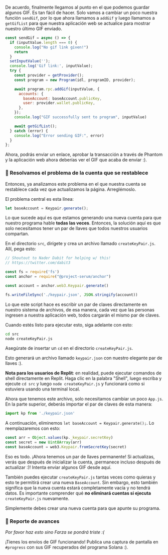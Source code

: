 De acuerdo, finalmente llegamos al punto en el que podemos guardar algunos GIF. Es tan fácil de hacer. Solo vamos a cambiar un poco nuestra función `sendGif`, por lo que ahora llamamos a `addGif` y luego llamamos a `getGifList` para que nuestra aplicación web se actualice para mostrar nuestro último GIF enviado.

```javascript
const sendGif = async () => {
  if (inputValue.length === 0) {
    console.log("No gif link given!")
    return
  }
  setInputValue('');
  console.log('Gif link:', inputValue);
  try {
    const provider = getProvider();
    const program = new Program(idl, programID, provider);

    await program.rpc.addGif(inputValue, {
      accounts: {
        baseAccount: baseAccount.publicKey,
        user: provider.wallet.publicKey,
      },
    });
    console.log("GIF successfully sent to program", inputValue)

    await getGifList();
  } catch (error) {
    console.log("Error sending GIF:", error)
  }
};
```

Ahora, podrás enviar un enlace, aprobar la transacción a través de Phantom y la aplicación web ahora deberías ver el GIF que acaba de enviar :).

### 🙈 Resolvamos el problema de la cuenta que se restablece

Entonces, ya analizamos este problema en el que nuestra cuenta se restablece cada vez que actualizamos la página. Arreglémoslo.

El problema central es esta línea:

```javascript
let baseAccount = Keypair.generate();
```

Lo que sucede aquí es que estamos generando una nueva cuenta para que nuestro programa hable **todas las veces**. Entonces, la solución aquí es que solo necesitamos tener un par de llaves que todos nuestros usuarios compartan.

En el directorio `src`, dirígete y crea un archivo llamado `createKeyPair.js`. Allí, pega esto:

```javascript
// Shoutout to Nader Dabit for helping w/ this!
// https://twitter.com/dabit3

const fs = require('fs')
const anchor = require("@project-serum/anchor")

const account = anchor.web3.Keypair.generate()

fs.writeFileSync('./keypair.json', JSON.stringify(account))
```

Lo que este script hace es escribir un par de claves directamente en nuestro sistema de archivos, de esa manera, cada vez que las personas ingresen a nuestra aplicación web, todos cargarán el mismo par de claves.

Cuando estés listo para ejecutar esto, siga adelante con esto:

```bash
cd src
node createKeyPair.js
```

Asegúrate de insertar un `cd` en el directorio `createKeyPair.js`.

Esto generará un archivo llamado `keypair.json` con nuestro elegante par de llaves :).

**Nota para los usuarios de Replit**: en realidad, puede ejecutar comandos de shell directamente en Replit. Haga clic en la palabra "Shell", luego escriba y ejecute `cd src` y luego `node createKeyPair.js` y funcionará como si estuviera usando una terminal local.

Ahora que tenemos este archivo, solo necesitamos cambiar un poco `App.js`. En la parte superior, deberás importar el par de claves de esta manera:

```javascript
import kp from './keypair.json'
```

A continuación, eliminemos `let baseAccount = Keypair.generate();`. Lo reemplazaremos con esto:

```javascript
const arr = Object.values(kp._keypair.secretKey)
const secret = new Uint8Array(arr)
const baseAccount = web3.Keypair.fromSecretKey(secret)
```

Eso es todo. ¡Ahora tenemos un par de llaves permanente! Si actualizas, verás que después de inicializar la cuenta, ¡permanece incluso después de actualizar :)! Intenta enviar algunos GIF desde aquí.

También puedes ejecutar `createKeyPair.js` tantas veces como quieras y esto te permitirá crear una nueva `BaseAccount`. Sin embargo, esto también significa que la nueva cuenta estará completamente vacía y no tendrá datos. Es importante comprender qué **no eliminará cuentas si ejecuta** `createKeyPair.js` nuevamente.

Simplemente debes crear una nueva cuenta para que apunte su programa.

### 🚨 Reporte de avances

*Por favor haz esto sino Farza se pondrá triste :(*

¡Tienes los envíos de GIF funcionando! Publica una captura de pantalla en `#progress` con sus GIF recuperados del programa Solana :).
